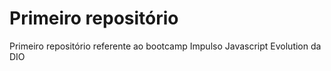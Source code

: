 # Primeiro repositório
Primeiro repositório referente ao bootcamp Impulso Javascript Evolution da DIO
